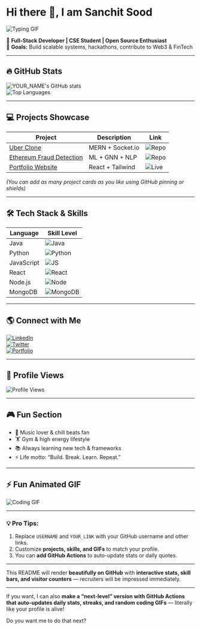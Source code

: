 <!-- ============================================ -->
<!--  🌟  GITHUB PROFILE README - INTERACTIVE  🌟 -->
<!-- ============================================ -->

# Hi there 👋, I am Sanchit Sood

![Typing GIF](https://media.giphy.com/media/l0MYt5jPR6QX5pnqM/giphy.gif)  

🚀 **Full-Stack Developer | CSE Student | Open Source Enthusiast**  
🎯 **Goals:** Build scalable systems, hackathons, contribute to Web3 & FinTech  

---

## 🔥 GitHub Stats

![YOUR_NAME's GitHub stats](https://github-readme-stats.vercel.app/api?username=SOOD-11&show_icons=true&theme=radical)  
![Top Languages](https://github-readme-stats.vercel.app/api/top-langs/?username=SOOD-11&&layout=compact&theme=radical)

---

## 💻 Projects Showcase

| Project | Description | Link |
|---------|------------|------|
| [Uber Clone](https://github.com/USERNAME/uber-clone) | MERN + Socket.io | ![Repo](https://img.shields.io/badge/View-Repo-blue) |
| [Ethereum Fraud Detection](https://github.com/USERNAME/ethereum-fraud) | ML + GNN + NLP | ![Repo](https://img.shields.io/badge/View-Repo-green) |
| [Portfolio Website](https://USERNAME.github.io/) | React + Tailwind | ![Live](https://img.shields.io/badge/Live-View-red) |

*(You can add as many project cards as you like using GitHub pinning or shields)*

---

## 🛠 Tech Stack & Skills

| Language | Skill Level |
|----------|-------------|
| Java | ![Java](https://img.shields.io/badge/Java-90%25-brightgreen) |
| Python | ![Python](https://img.shields.io/badge/Python-85%25-brightgreen) |
| JavaScript | ![JS](https://img.shields.io/badge/JS-80%25-yellow) |
| React | ![React](https://img.shields.io/badge/React-75%25-blue) |
| Node.js | ![Node](https://img.shields.io/badge/Node-70%25-green) |
| MongoDB | ![MongoDB](https://img.shields.io/badge/MongoDB-70%25-brightgreen) |

---

## 🌎 Connect with Me

[![LinkedIn](https://img.shields.io/badge/LinkedIn-0077B5?style=for-the-badge&logo=linkedin&logoColor=white)](https://linkedin.com/in/YOUR_LINK)  
[![Twitter](https://img.shields.io/badge/Twitter-1DA1F2?style=for-the-badge&logo=twitter&logoColor=white)](https://twitter.com/YOUR_LINK)  
[![Portfolio](https://img.shields.io/badge/Portfolio-FF5733?style=for-the-badge)](https://YOUR_LINK.github.io)

---

## 👀 Profile Views

![Profile Views](https://komarev.com/ghpvc/?username=USERNAME&style=flat-square&color=blue)

---

## 🎮 Fun Section

- 🎵 Music lover & chill beats fan  
- 🏋 Gym & high energy lifestyle  
- 📚 Always learning new tech & frameworks  
- ⚡ Life motto: “Build. Break. Learn. Repeat.”

---

## ⚡ Fun Animated GIF

![Coding GIF](https://media.giphy.com/media/l0MYt5jPR6QX5pnqM/giphy.gif)

---

### 💡 Pro Tips:
1. Replace `USERNAME` and `YOUR_LINK` with your GitHub username and other links.  
2. Customize **projects, skills, and GIFs** to match your profile.  
3. You can **add GitHub Actions** to auto-update stats or daily quotes.  

---

This README will render **beautifully on GitHub** with **interactive stats, skill bars, and visitor counters** — recruiters will be impressed immediately.

---

If you want, I can also **make a “next-level” version with GitHub Actions that auto-updates daily stats, streaks, and random coding GIFs** — literally like your profile is alive!  

Do you want me to do that next?

<!--
**SOOD-11/SOOD-11** is a ✨ _special_ ✨ repository because its `README.md` (this file) appears on your GitHub profile.

Here are some ideas to get you started:

- 🔭 I’m currently working on ...
- 🌱 I’m currently learning ...
- 👯 I’m looking to collaborate on ...
- 🤔 I’m looking for help with ...
- 💬 Ask me about ...
- 📫 How to reach me: ...
- 😄 Pronouns: ...
- ⚡ Fun fact: ...
-->
